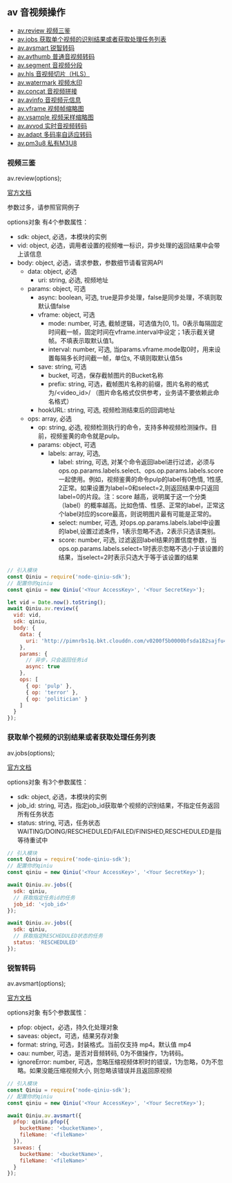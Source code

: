 ## av 音视频操作

- [av.review 视频三鉴](#视频三鉴)
- [av.jobs 获取单个视频的识别结果或者获取处理任务列表](#获取单个视频的识别结果或者获取处理任务列表)
- [av.avsmart 锐智转码](#锐智转码)
- [av.avthumb 普通音视频转码](#普通音视频转码)
- [av.segment 音视频分段](#音视频分段)
- [av.hls 音视频切片（HLS）](#音视频切片（HLS）)
- [av.watermark 视频水印](#视频水印)
- [av.concat 音视频拼接](#音视频拼接)
- [av.avinfo 音视频元信息](#音视频元信息)
- [av.vframe 视频帧缩略图](#视频帧缩略图)
- [av.vsample 视频采样缩略图](#视频采样缩略图)
- [av.avvod 实时音视频转码](#实时音视频转码)
- [av.adapt 多码率自适应转码](#多码率自适应转码)
- [av.pm3u8 私有M3U8](#私有M3U8)

### 视频三鉴

av.review(options);

[官方文档](https://developer.qiniu.com/dora/manual/4258/video-pulp)

参数过多，请参照官网例子

options对象 有4个参数属性：
  - sdk: object, 必选，本模块的实例
  - vid: object, 必选，调用者设置的视频唯一标识，异步处理的返回结果中会带上该信息
  - body: object, 必选，请求参数，参数细节请看官网API
    - data: object, 必选
      - uri: string, 必选, 视频地址
    - params: object, 可选
      - async: boolean, 可选, true是异步处理，false是同步处理，不填则取默认值false
      - vframe: object, 可选
        - mode: number, 可选, 截帧逻辑，可选值为[0, 1]。0表示每隔固定时间截一帧，固定时间在vframe.interval中设定；1表示截关键帧。不填表示取默认值1。
        - interval: number,	可选, 当params.vframe.mode取0时，用来设置每隔多长时间截一帧，单位s, 不填则取默认值5s
      - save: string, 可选
        - bucket, 可选，保存截帧图片的Bucket名称
        - prefix: string, 可选，截帧图片名称的前缀，图片名称的格式为<prefix>/<video_id>/<offset> （图片命名格式仅供参考，业务请不要依赖此命名格式）
      - hookURL: string, 可选, 视频检测结束后的回调地址
    - ops: array, 必选
      - op: string, 必选, 视频检测执行的命令，支持多种视频检测操作。目前，视频鉴黄的命令就是pulp。
      - params: object, 可选
        - labels: array, 可选, 
          - label: string, 可选, 对某个命令返回label进行过滤，必须与ops.op.params.labels.select、ops.op.params.labels.score一起使用。例如，视频鉴黄的命令pulp的label有0色情, 1性感, 2正常。如果设置为label=0和select=2,则返回结果中只返回label=0的片段。注：score 越高，说明属于这一个分类（label）的概率越高。比如色情、性感、正常的label，正常这个label对应的score最高，则说明图片最有可能是正常的。
          - select: number, 可选, 对ops.op.params.labels.label中设置的label,设置过滤条件，1表示忽略不选，2表示只选该类别。
          - score: number, 可选, 过滤返回label结果的置信度参数，当ops.op.params.labels.select=1时表示忽略不选小于该设置的结果，当select=2时表示只选大于等于该设置的结果

```javascript
// 引入模块
const Qiniu = require('node-qiniu-sdk');
// 配置你的qiniu
const qiniu = new Qiniu('<Your AccessKey>', '<Your SecretKey>');

let vid = Date.now().toString();
await Qiniu.av.review({
  vid: vid,
  sdk: qiniu,
  body: {
    data: {
      uri: 'http://pimnrbs1q.bkt.clouddn.com/v0200f5b0000bfsda182sajfu4jn53ng.mp4'
    },
    params: {
      // 异步，只会返回任务id
      async: true
    },
    ops: [
      { op: 'pulp' },
      { op: 'terror' },
      { op: 'politician' }
    ]
  }
});
```

### 获取单个视频的识别结果或者获取处理任务列表

av.jobs(options);

[官方文档](https://developer.qiniu.com/dora/manual/4258/video-pulp)

options对象 有3个参数属性：
  - sdk: object, 必选，本模块的实例
  - job_id: string, 可选，指定job_id获取单个视频的识别结果，不指定任务返回所有任务状态
  - status: string, 可选，任务状态 WAITING/DOING/RESCHEDULED/FAILED/FINISHED,RESCHEDULED是指等待重试中

```javascript
// 引入模块
const Qiniu = require('node-qiniu-sdk');
// 配置你的qiniu
const qiniu = new Qiniu('<Your AccessKey>', '<Your SecretKey>');

await Qiniu.av.jobs({
  sdk: qiniu,
  // 获取指定任务id的任务
  job_id: '<job_id>'
});

await Qiniu.av.jobs({
  sdk: qiniu,
  // 获取指定RESCHEDULED状态的任务
  status: 'RESCHEDULED'
});
```

### 锐智转码

av.avsmart(options);

[官方文档](https://developer.qiniu.com/dora/manual/4258/video-pulp)

options对象 有5个参数属性：
  - pfop: object，必选，持久化处理对象
  - saveas: object，可选，结果另存对象
  - format: string, 可选，封装格式。当前仅支持 mp4。默认值 mp4
  - oau: number, 可选，是否对音频转码, 0为不做操作，1为转码。
  - ignoreError: number, 可选，忽略压缩视频体积时的错误，1为忽略，0为不忽略。如果没能压缩视频大小, 则忽略该错误并且返回原视频

```javascript
// 引入模块
const Qiniu = require('node-qiniu-sdk');
// 配置你的qiniu
const qiniu = new Qiniu('<Your AccessKey>', '<Your SecretKey>');

await Qiniu.av.avsmart({
  pfop: qiniu.pfop({
    bucketName: '<bucketName>',
    fileName: '<fileName>'
  }),
  saveas: {
    bucketName: '<bucketName>',
    fileName: '<fileName>'
  }
});
```